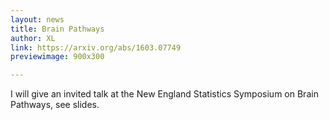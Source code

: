 ```yaml
---
layout: news
title: Brain Pathways
author: XL
link: https://arxiv.org/abs/1603.07749
previewimage: 900x300

---
```


I will give an invited talk at the New England Statistics Symposium on Brain Pathways, see slides.
